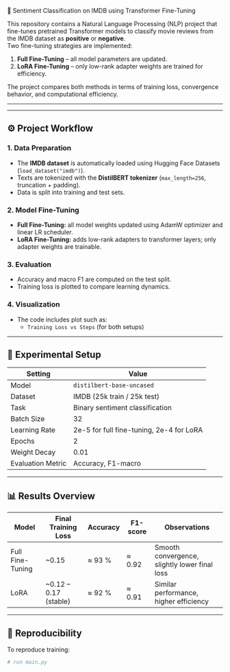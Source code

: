  🤖 Sentiment Classification on IMDB using Transformer Fine-Tuning

This repository contains a Natural Language Processing (NLP) project that fine-tunes pretrained Transformer models to classify movie reviews from the IMDB dataset as **positive** or **negative**.  
Two fine-tuning strategies are implemented:
1. **Full Fine-Tuning** – all model parameters are updated.  
2. **LoRA Fine-Tuning** – only low-rank adapter weights are trained for efficiency.  

The project compares both methods in terms of training loss, convergence behavior, and computational efficiency.

---


---

## ⚙️ Project Workflow

### 1. Data Preparation
- The **IMDB dataset** is automatically loaded using Hugging Face Datasets (`load_dataset("imdb")`).  
- Texts are tokenized with the **DistilBERT tokenizer** (`max_length=256`, truncation + padding).  
- Data is split into training and test sets.

### 2. Model Fine-Tuning
- **Full Fine-Tuning:** all model weights updated using AdamW optimizer and linear LR scheduler.  
- **LoRA Fine-Tuning:** adds low-rank adapters to transformer layers; only adapter weights are trainable.

### 3. Evaluation
- Accuracy and macro F1 are computed on the test split.  
- Training loss is plotted to compare learning dynamics.

### 4. Visualization
- The code includes plot such as:
  - `Training Loss vs Steps` (for both setups)

---

## 🧮 Experimental Setup

| Setting | Value |
|----------|--------|
| Model | `distilbert-base-uncased` |
| Dataset | IMDB (25k train / 25k test) |
| Task | Binary sentiment classification |
| Batch Size | 32 |
| Learning Rate | 2e-5 for full fine-tuning, 2e-4 for LoRA |
| Epochs | 2 |
| Weight Decay | 0.01 |
| Evaluation Metric | Accuracy, F1-macro |

---

## 📊 Results Overview

| Model | Final Training Loss | Accuracy | F1-score | Observations |
|--------|----------------------|-----------|-----------|---------------|
| Full Fine-Tuning | ~0.15 | ≈ 93 % | ≈ 0.92 | Smooth convergence, slightly lower final loss |
| LoRA | ~0.12 – 0.17 (stable) | ≈ 92 % | ≈ 0.91 | Similar performance, higher efficiency |

---

## 🧱 Reproducibility

To reproduce training:

```bash
# run main.py


